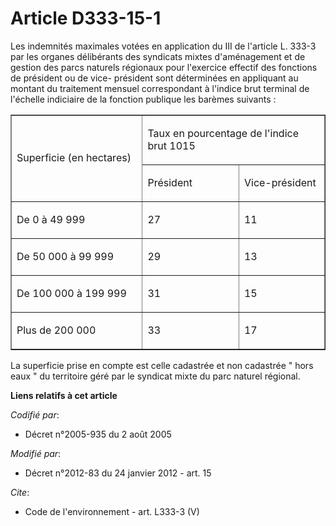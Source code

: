# Article D333-15-1

Les indemnités maximales votées en application du III de l'article L. 333-3 par les organes délibérants des syndicats mixtes
d'aménagement et de gestion des parcs naturels régionaux pour l'exercice effectif des fonctions de président ou de vice-
président sont déterminées en appliquant au montant du traitement mensuel correspondant à l'indice brut terminal de l'échelle
indiciaire de la fonction publique les barèmes suivants : 

<table cellspacing="0" align="center" width="605" cellpadding="0" border="1">
  <tbody>
    <tr>
      <td width="270" rowspan="2">

Superficie (en hectares) 

</td>
      <td colspan="2" width="335">

Taux en pourcentage de l'indice brut 1015 

</td>
    </tr>
    <tr>
      <td width="182">

Président 

</td>
      <td width="153">

Vice-président 

</td>
    </tr>
    <tr>
      <td width="270">

De 0 à 49 999 

</td>
      <td width="182">

27 

</td>
      <td width="153">

11 

</td>
    </tr>
    <tr>
      <td width="270">

De 50 000 à 99 999 

</td>
      <td width="182">

29 

</td>
      <td width="153">

13 

</td>
    </tr>
    <tr>
      <td width="270">

De 100 000 à 199 999 

</td>
      <td width="182">

31 

</td>
      <td width="153">

15 

</td>
    </tr>
    <tr>
      <td width="270">

Plus de 200 000 

</td>
      <td width="182">

33 

</td>
      <td width="153">

17 

</td>
    </tr>
  </tbody>
</table>

La superficie prise en compte est celle cadastrée et non cadastrée " hors eaux " du territoire géré par le syndicat mixte du
parc naturel régional.

**Liens relatifs à cet article**

_Codifié par_:

  - Décret n°2005-935 du 2 août 2005

_Modifié par_:

  - Décret n°2012-83 du 24 janvier 2012 - art. 15

_Cite_:

  - Code de l'environnement - art. L333-3 (V)
